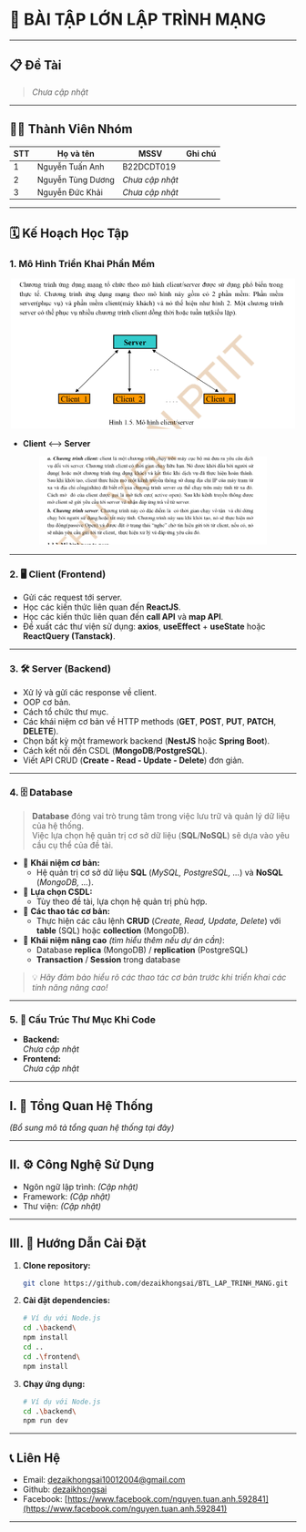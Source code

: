 # 🚀 BÀI TẬP LỚN LẬP TRÌNH MẠNG

---

## 📋 Đề Tài

> _Chưa cập nhật_

---

## 👨‍💻 Thành Viên Nhóm

| STT | Họ và tên         | MSSV            | Ghi chú |
| --- | ----------------- | --------------- | ------- |
| 1   | Nguyễn Tuấn Anh   | B22DCDT019      |         |
| 2   | Nguyễn Tùng Dương | _Chưa cập nhật_ |         |
| 3   | Nguyễn Đức Khải   | _Chưa cập nhật_ |         |

---

## 🗓️ Kế Hoạch Học Tập

### 1. Mô Hình Triển Khai Phần Mềm

<p align="center">
  <img src="mo_hinh_client_server.png" alt="Mô hình tổng quan" width="500"/>
</p>

- **Client** <--> **Server**

<p align="center">
  <img src="ly_thuyet_client_server.png" alt="Client-Server" width="400"/>
</p>

---

### 2. 🖥️ Client (Frontend)

- Gửi các request tới server.
- Học các kiến thức liên quan đến **ReactJS**.
- Học các kiến thức liên quan đến **call API** và **map API**.
- Đề xuất các thư viện sử dụng: **axios**, **useEffect** + **useState** hoặc **ReactQuery (Tanstack)**.

---

### 3. 🛠️ Server (Backend)

- Xử lý và gửi các response về client.
- OOP cơ bản.
- Cách tổ chức thư mục.
- Các khái niệm cơ bản về HTTP methods (**GET**, **POST**, **PUT**, **PATCH**, **DELETE**).
- Chọn bất kỳ một framework backend (**NestJS** hoặc **Spring Boot**).
- Cách kết nối đến CSDL (**MongoDB**/**PostgreSQL**).
- Viết API CRUD (**Create - Read - Update - Delete**) đơn giản.

---

### 4. 🗄️ Database

> **Database** đóng vai trò trung tâm trong việc lưu trữ và quản lý dữ liệu của hệ thống.  
> Việc lựa chọn hệ quản trị cơ sở dữ liệu (**SQL**/**NoSQL**) sẽ dựa vào yêu cầu cụ thể của đề tài.

- 🔹 **Khái niệm cơ bản:**
  - Hệ quản trị cơ sở dữ liệu **SQL** (_MySQL, PostgreSQL, ..._) và **NoSQL** (_MongoDB, ..._).
- 🔹 **Lựa chọn CSDL:**
  - Tùy theo đề tài, lựa chọn hệ quản trị phù hợp.
- 🔹 **Các thao tác cơ bản:**
  - Thực hiện các câu lệnh **CRUD** (_Create, Read, Update, Delete_) với **table** (SQL) hoặc **collection** (MongoDB).
- 🔹 **Khái niệm nâng cao** _(tìm hiểu thêm nếu dự án cần)_:
  - Database **replica** (MongoDB) / **replication** (PostgreSQL)
  - **Transaction** / **Session** trong database

> 💡 _Hãy đảm bảo hiểu rõ các thao tác cơ bản trước khi triển khai các tính năng nâng cao!_

---

### 5. 📁 Cấu Trúc Thư Mục Khi Code

- **Backend:**  
  _Chưa cập nhật_
- **Frontend:**  
  _Chưa cập nhật_

---

## I. 📝 Tổng Quan Hệ Thống

_(Bổ sung mô tả tổng quan hệ thống tại đây)_

---

## II. ⚙️ Công Nghệ Sử Dụng

- Ngôn ngữ lập trình: _(Cập nhật)_
- Framework: _(Cập nhật)_
- Thư viện: _(Cập nhật)_

---

## III. 🚦 Hướng Dẫn Cài Đặt

1. **Clone repository:**
   ```bash
   git clone https://github.com/dezaikhongsai/BTL_LAP_TRINH_MANG.git
   ```
2. **Cài đặt dependencies:**
   ```bash
   # Ví dụ với Node.js
   cd .\backend\
   npm install
   cd ..
   cd .\frontend\
   npm install
   ```
3. **Chạy ứng dụng:**
   ```bash
   # Ví dụ với Node.js
   cd .\backend\
   npm run dev
   ```

---

## 📞 Liên Hệ

- Email: [dezaikhongsai10012004@gmail.com](mailto:dezaikhongsai10012004@gmail.com)
- Github: [dezaikhongsai](https://github.com/dezaikhongsai)
- Facebook: [https://www.facebook.com/nguyen.tuan.anh.592841](https://www.facebook.com/nguyen.tuan.anh.592841)

---
